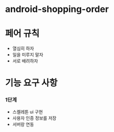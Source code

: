 # android-shopping-order

# 페어 규칙

- 열심히 하자 
- 일을 미루지 말자 
- 서로 배려하자 

# 기능 요구 사항

### 1단계

- 스켈레톤 ui 구현
- 사용자 인증 정보를 저장
- 서버랑 연동
